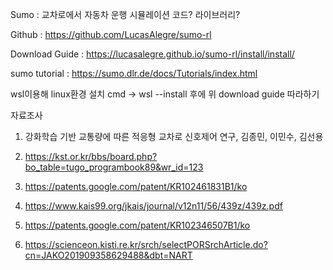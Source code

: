 Sumo : 교차로에서 자동차 운행 시뮬레이션 코드? 라이브러리?


Github : https://github.com/LucasAlegre/sumo-rl

Download Guide : https://lucasalegre.github.io/sumo-rl/install/install/

sumo tutorial : https://sumo.dlr.de/docs/Tutorials/index.html


wsl이용해 linux환경 설치
cmd -> wsl --install 후에
위 download guide 따라하기



자료조사
1. 강화학습 기반 교통량에 따른 적응형 교차로 신호제어 연구, 김종민, 이민수, 김선용

2. https://kst.or.kr/bbs/board.php?bo_table=tugo_programbook89&wr_id=123

3. https://patents.google.com/patent/KR102461831B1/ko

4. https://www.kais99.org/jkais/journal/v12n11/56/439z/439z.pdf

5. https://patents.google.com/patent/KR102346507B1/ko

6. https://scienceon.kisti.re.kr/srch/selectPORSrchArticle.do?cn=JAKO201909358629488&dbt=NART
